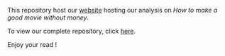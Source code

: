 This repository host our [website](https://loconsta.github.io/) hosting our analysis on *How to make a good movie without money*.

To view our complete repository, click [here](https://github.com/epfl-ada/ada-2022-project-nolemonnomelon).

Enjoy your read !
